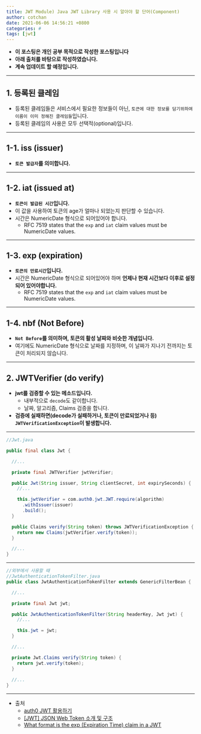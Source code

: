 ```yaml
---
title: JWT Module) Java JWT Library 사용 시 알아야 할 단어(Component)
author: cotchan 
date: 2021-06-06 14:56:21 +0800 
categories: #
tags: [jwt] 
---
```


+ **이 포스팅은 개인 공부 목적으로 작성한 포스팅입니다**
+ **아래 출처를 바탕으로 작성하였습니다.**
+ **계속 업데이트 할 예정입니다.**

---

## 1. 등록된 클레임

+ 등록된 클레임들은 서비스에서 필요한 정보들이 아닌, `토큰에 대한 정보를 담기위하여 이름이 이미 정해진 클레임들`입니다.
+ 등록된 클레임의 사용은 모두 선택적(optional)입니다.

---

## 1-1. iss (issuer)

+ **`토큰 발급자`를 의미합니다.**

---

## 1-2. iat (issued at)

+ **`토큰이 발급된 시간`입니다.**
+ 이 값을 사용하여 토큰의 age가 얼마나 되었는지 판단할 수 있습니다.
+ 시간은 NumericDate 형식으로 되어있어야 합니다.
  + RFC 7519 states that the `exp` and `iat` claim values must be NumericDate values.

---

## 1-3. exp (expiration)

+ **`토큰의 만료시간`입니다.**
+ 시간은 NumericDate 형식으로 되어있어야 하며 **언제나 현재 시간보다 이후로 설정되어 있어야합니다.**
  + RFC 7519 states that the `exp` and `iat` claim values must be NumericDate values.

---

## 1-4. nbf (Not Before)

+ **`Not Before`를 의미하며, 토큰의 활성 날짜와 비슷한 개념입니다.**
+ 여기에도 NumericDate 형식으로 날짜를 지정하며, 이 날짜가 지나기 전까지는 토큰이 처리되지 않습니다.

---

## 2. JWTVerifier (do verify)

+ **jwt를 검증할 수 있는 메소드입니다.** 
  + 내부적으로 `decode`도 같이합니다.
  + 날짜, 알고리즘, Claims 검증을 합니다.
+ **검증에 실패하면(decode가 실패하거나, 토큰이 만료되었거나 등) `JWTVerificationException`이 발생합니다.**

---

```java
//Jwt.java

public final class Jwt {

  //...

  private final JWTVerifier jwtVerifier;

  public Jwt(String issuer, String clientSecret, int expirySeconds) {
    //...

    this.jwtVerifier = com.auth0.jwt.JWT.require(algorithm)
      .withIssuer(issuer)
      .build();
  }

  public Claims verify(String token) throws JWTVerificationException {
    return new Claims(jwtVerifier.verify(token));
  }

  //...
}
```

---

```java
//외부에서 사용할 때
//JwtAuthenticationTokenFilter.java
public class JwtAuthenticationTokenFilter extends GenericFilterBean {

  //...

  private final Jwt jwt;

  public JwtAuthenticationTokenFilter(String headerKey, Jwt jwt) {
    //...

    this.jwt = jwt;
  }

  //...

  private Jwt.Claims verify(String token) {
    return jwt.verify(token);
  }
 
  //...
}
```

---

+ 출처
  + [auth0 JWT 활용하기](https://heowc.tistory.com/45)
  + [[JWT] JSON Web Token 소개 및 구조](https://velopert.com/2389)
  + [What format is the exp (Expiration Time) claim in a JWT](https://stackoverflow.com/questions/39926104/what-format-is-the-exp-expiration-time-claim-in-a-jwt)
